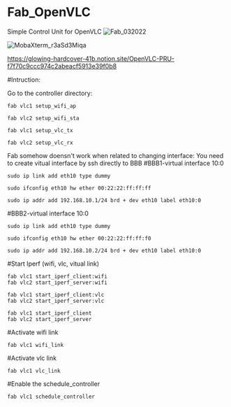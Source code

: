 # Fab_OpenVLC
 Simple Control Unit for OpenVLC
![Fab_032022](https://user-images.githubusercontent.com/34347264/157898242-750527c6-efe0-4af6-8d1d-eb9a4eeefd6a.png)

![MobaXterm_r3aSd3Miqa](https://user-images.githubusercontent.com/34347264/157898274-9802bb1f-b001-4f71-b3f0-d30647b6240f.png)

https://glowing-hardcover-41b.notion.site/OpenVLC-PRU-f7f70c9ccc974c2abeacf5913e39f0b8

#Intruction:

Go to the controller directory:
    
    fab vlc1 setup_wifi_ap

    fab vlc2 setup_wifi_sta

    fab vlc1 setup_vlc_tx

    fab vlc2 setup_vlc_rx

Fab somehow doensn't work when related to changing interface: You need to create vitual interface by ssh directly to BBB
#BBB1-virtual interface 10:0

    sudo ip link add eth10 type dummy

    sudo ifconfig eth10 hw ether 00:22:22:ff:ff:ff

    sudo ip addr add 192.168.10.1/24 brd + dev eth10 label eth10:0

#BBB2-virtual interface 10:0

    sudo ip link add eth10 type dummy

    sudo ifconfig eth10 hw ether 00:22:22:ff:ff:f0

    sudo ip addr add 192.168.10.2/24 brd + dev eth10 label eth10:0


#Start Iperf (wifi, vlc, vitual link)

    fab vlc1 start_iperf_client:wifi
    fab vlc2 start_iperf_server:wifi

    fab vlc1 start_iperf_client:vlc
    fab vlc2 start_iperf_server:vlc

    fab vlc1 start_iperf_client
    fab vlc2 start_iperf_server

#Activate wifi link
    
    fab vlc1 wifi_link

#Activate vlc link
    
    fab vlc1 vlc_link

#Enable the schedule_controller

    fab vlc1 schedule_controller
